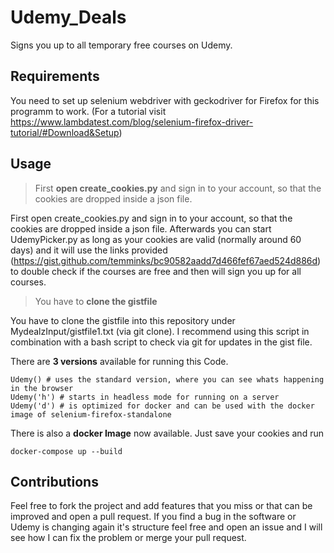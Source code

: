 # Udemy_Deals

Signs you up to all temporary free courses on Udemy.

## Requirements

You need to set up selenium webdriver with geckodriver for Firefox for this programm to work. (For a tutorial visit https://www.lambdatest.com/blog/selenium-firefox-driver-tutorial/#Download&Setup)

## Usage
> First **open create_cookies.py** and sign in to your account, so that the cookies are dropped inside a json file.

First open create_cookies.py and sign in to your account, so that the cookies are dropped inside a json file. Afterwards you can start UdemyPicker.py as long as your cookies are valid (normally around 60 days) and it will use the links provided (https://gist.github.com/temminks/bc90582aadd7d466fef67aed524d886d) to double check if the courses are free and then will sign you up for all courses.

> You have to **clone the gistfile**

You have to clone the gistfile into this repository under MydealzInput/gistfile1.txt (via git clone).
I recommend using this script in combination with a bash script to check via git for updates in the gist file.


There are **3 versions** available for running this Code.

    Udemy() # uses the standard version, where you can see whats happening in the browser
    Udemy('h') # starts in headless mode for running on a server
    Udemy('d') # is optimized for docker and can be used with the docker image of selenium-firefox-standalone

There is also a **docker Image** now available. Just save your cookies and run 

    docker-compose up --build

## Contributions
Feel free to fork the project and add features that you miss or that can be improved and open a pull request. If you find a bug in the software or Udemy is changing again it's structure feel free and open an issue and I will see how I can fix the problem or merge your pull request.
